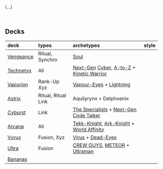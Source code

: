 {...}


<br>


## Decks

| deck | types | archetypes | style |
| :--- | :---- | :--------- | :---- |
| [Vengeance](https://duelingbook.com/deck?id=11423800) | Ritual, Synchro | [Soul](archetypes/Soul.md) | |
| [Technetyx](https://duelingbook.com/deck?id=11617228) | All | [Next-Gen](archetypes/Next-Gen.md) [Cyber](archetypes/Next-Gen%20Cyber%20Dragon.md), [A-to-Z](archetypes/Next-Gen%20A-to-Z.md) + [Kinetic Warrior](archetypes/Kinetic%20Warrior.md) | |
| [Vapurion](https://duelingbook.com/deck?id=11882083) | Rank-Up Xyz | [Vapour-Eyes](archetypes/Vapour-Eyes.md) + [Lightning](archetypes/lightning.md) | |
| [Astrix](https://duelingbook.com/deck?id=11963497) | Ritual, Ritual Link | Aquilyrynx + Delphoenix | |
| [Cyburst](https://duelingbook.com/deck?id=11997304) | Link | [The Specialists](archetypes/The%20Specialists.md) + [Next-Gen Code Talker](archetypes/Next-Gen%20Code%20Talker.md) | |
| [Arcana](https://duelingbook.com/deck?id=12012335) | All | [Tekk-Knight](archetypes/Tekk-Knight.md), [Ark-Knight](archetypes/Ark-Knight.md) + [World Affinity](archetypes/World%20Affinity.md) | |
| [Vyrux]() | Fusion, Xyz | [Virus](archetypes/Virus.md) + [Dead-Eyes](archetypes/Dead-Eyes.md) | |
| [Ultra](https://duelingbook.com/deck?id=11509638) | Fusion | [CREW GUYS](archetypes/GUYS.md), [METEOR](archetypes/METEOR.md) + [Ultraman](archetypes/Ultraman.md) | |
| [Bananas](https://duelingbook.com/deck?id=11855890) | | | |

